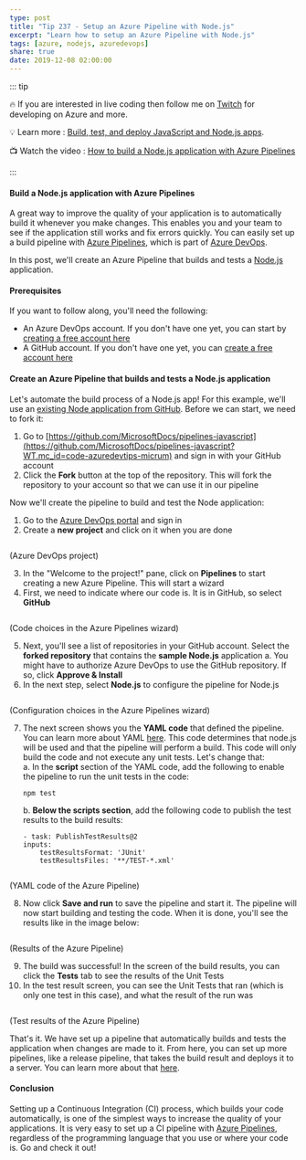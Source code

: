 ```yaml
---
type: post
title: "Tip 237 - Setup an Azure Pipeline with Node.js"
excerpt: "Learn how to setup an Azure Pipeline with Node.js"
tags: [azure, nodejs, azuredevops]
share: true
date: 2019-12-08 02:00:00
---
```


::: tip 

:fire: If you are interested in live coding then follow me on [Twitch](https://twitch.tv/mbcrump) for developing on Azure and more.

:bulb: Learn more : [Build, test, and deploy JavaScript and Node.js apps](https://docs.microsoft.com/azure/devops/pipelines/languages/javascript?view=azure-devops?WT.mc_id=docs-azuredevtips-micrum). 

:tv: Watch the video : [How to build a Node.js application with Azure Pipelines](https://www.youtube.com/watch?v=z_4sMQKE_zw&list=PLLasX02E8BPCNCK8Thcxu-Y-XcBUbhFWC&index=3&t=22s)

:::

#### Build a Node.js application with Azure Pipelines

A great way to improve the quality of your application is to automatically build it whenever you make changes. This enables you and your team to see if the application still works and fix errors quickly. You can easily set up a build pipeline with [Azure Pipelines](https://azure.microsoft.com/services/devops/pipelines?WT.mc_id=azure-azuredevtips-micrum), which is part of [Azure DevOps](https://azure.microsoft.com/services/devops?WT.mc_id=azure-azuredevtips-micrum).

In this post, we'll create an Azure Pipeline that builds and tests a [Node.js](https://nodejs.org/) application. 

#### Prerequisites

If you want to follow along, you'll need the following:
* An Azure DevOps account. If you don't have one yet, you can start by [creating a free account here](https://azure.microsoft.com/services/devops?WT.mc_id=azure-azuredevtips-micrum)
* A GitHub account. If you don't have one yet, you can [create a free account here](https://github.com/join?WT.mc_id=code-azuredevtips-micrum)

#### Create an Azure Pipeline that builds and tests a Node.js application

Let's automate the build process of a Node.js app! For this example, we'll use an [existing Node application from GitHub](https://github.com/MicrosoftDocs/pipelines-javascript?WT.mc_id=code-azuredevtips-micrum). Before we can start, we need to fork it:
1. Go to [https://github.com/MicrosoftDocs/pipelines-javascript](https://github.com/MicrosoftDocs/pipelines-javascript?WT.mc_id=code-azuredevtips-micrum) and sign in with your GitHub account
2. Click the **Fork** button at the top of the repository. This will fork the repository to your account so that we can use it in our pipeline

Now we'll create the pipeline to build and test the Node application:

1. Go to the [Azure DevOps portal](https://dev.azure.com/?WT.mc_id=azure-azuredevtips-micrum) and sign in
2. Create a **new project** and click on it when you are done

<img :src="$withBase('/files/36mainview.png')">

(Azure DevOps project)

3. In the "Welcome to the project!" pane, click on **Pipelines** to start creating a new Azure Pipeline. This will start a wizard
4. First, we need to indicate where our code is. It is in GitHub, so select **GitHub**

<img :src="$withBase('/files/36choosegithub.png')">

(Code choices in the Azure Pipelines wizard)

5. Next, you'll see a list of repositories in your GitHub account. Select the **forked repository** that contains the **sample Node.js** application
   a. You might have to authorize Azure DevOps to use the GitHub repository. If so, click **Approve & Install**
6. In the next step, select **Node.js** to configure the pipeline for Node.js

<img :src="$withBase('/files/36choosenodejs.png')">

(Configuration choices in the Azure Pipelines wizard)

7. The next screen shows you the **YAML code** that defined the pipeline. You can learn more about YAML [here](https://learnxinyminutes.com/docs/yaml/). This code determines that node.js will be used and that the pipeline will perform a build. This code will only build the code and not execute any unit tests. Let's change that:   
    a. In the **script** section of the YAML code, add the following to enable the pipeline to run the unit tests in the code:
    ```
    npm test
    ```
    b. **Below the scripts section**, add the following code to publish the test results to the build results:  

    ```
   - task: PublishTestResults@2
    inputs:
        testResultsFormat: 'JUnit'
        testResultsFiles: '**/TEST-*.xml'
    ```
<img :src="$withBase('/files/36yammel.png')">

(YAML code of the Azure Pipeline)

8. Now click **Save and run** to save the pipeline and start it. The pipeline will now start building and testing the code. When it is done, you'll see the results like in the image below:

<img :src="$withBase('/files/36buildresults.png')">

(Results of the Azure Pipeline)

9. The build was successful! In the screen of the build results, you can click the **Tests** tab to see the results of the Unit Tests
10. In the test result screen, you can see the Unit Tests that ran (which is only one test in this case), and what the result of the run was

<img :src="$withBase('/files/36testresults.png')">

(Test results of the Azure Pipeline)

That's it. We have set up a pipeline that automatically builds and tests the application when changes are made to it. From here, you can set up more pipelines, like a release pipeline, that takes the build result and deploys it to a server. You can learn more about that [here](https://docs.microsoft.com/azure/devops/pipelines/ecosystems/javascript?view=azure-devops#build-and-push-image-to-container-registry&WT.mc_id=azure-azuredevtips-micrum). 

#### Conclusion
Setting up a Continuous Integration (CI) process, which builds your code automatically, is one of the simplest ways to increase the quality of your applications. It is very easy to set up a CI pipeline with [Azure Pipelines](https://azure.microsoft.com/services/devops/pipelines?WT.mc_id=azure-azuredevtips-micrum), regardless of the programming language that you use or where your code is. Go and check it out!